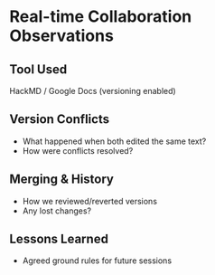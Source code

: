 # Real-time Collaboration Observations

## Tool Used

HackMD / Google Docs (versioning enabled)

## Version Conflicts

- What happened when both edited the same text?
- How were conflicts resolved?

## Merging & History

- How we reviewed/reverted versions
- Any lost changes?

## Lessons Learned

- Agreed ground rules for future sessions
